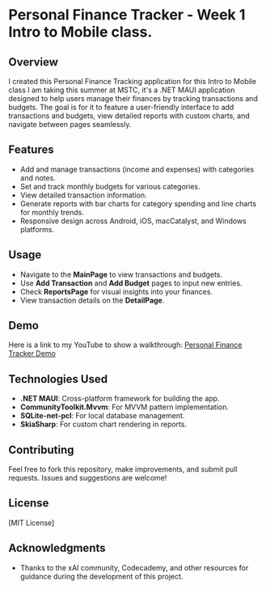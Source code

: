 # Personal Finance Tracker - Week 1 Intro to Mobile class.

## Overview
I created this Personal Finance Tracking application for this Intro to Mobile class I am taking this summer at MSTC, it's a .NET MAUI application designed to help users manage their finances by tracking transactions and budgets. The goal is for it to feature a user-friendly interface to add transactions and budgets, view detailed reports with custom charts, and navigate between pages seamlessly.

## Features
- Add and manage transactions (income and expenses) with categories and notes.
- Set and track monthly budgets for various categories.
- View detailed transaction information.
- Generate reports with bar charts for category spending and line charts for monthly trends.
- Responsive design across Android, iOS, macCatalyst, and Windows platforms.

## Usage
- Navigate to the **MainPage** to view transactions and budgets.
- Use **Add Transaction** and **Add Budget** pages to input new entries.
- Check **ReportsPage** for visual insights into your finances.
- View transaction details on the **DetailPage**.

## Demo
Here is a link to my YouTube to show a walkthrough:
[Personal Finance Tracker Demo](https://youtu.be/LqpPsed4ooM)

## Technologies Used
- **.NET MAUI**: Cross-platform framework for building the app.
- **CommunityToolkit.Mvvm**: For MVVM pattern implementation.
- **SQLite-net-pcl**: For local database management.
- **SkiaSharp**: For custom chart rendering in reports.

## Contributing
Feel free to fork this repository, make improvements, and submit pull requests. Issues and suggestions are welcome!

## License
[MIT License]

## Acknowledgments
- Thanks to the xAI community, Codecademy, and other resources for guidance during the development of this project.
